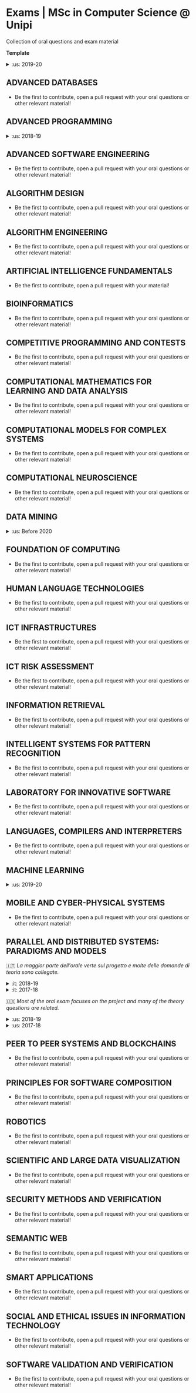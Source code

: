 # Exams | MSc in Computer Science @ Unipi
Collection of oral questions and exam material

**Template**
<details>
  <summary>:us: 2019-20</summary>

- Your questions here... (leave don't remove spaces for a correct visualization)

</details>


## ADVANCED DATABASES
- Be the first to contribute, open a pull request with your oral questions or other relevant material!


## ADVANCED PROGRAMMING
<details>
  <summary>:us: 2018-19</summary>

Topic chosen by the student: Python (almost all, excluding GIL)

Questions on the assignments
- Given a bean, how can we tell what is its public API?
- Question about complexity of some haskell function. What are the problems between arrays and generics in Java? What happens with generic at runtime/after compilation?
- Is Python more OO or more functional, according to your opinion?

Questions on the syllabus
- Explain the concept (with written example) of covariance and contravariance in a language with universal polymorphism and explain in what cases their use is safe
- Explain inversion of control and dependecy injection
- What is lazy evalutaion in haskell and explain the spirit of IO Monads

------------------------------

Topic chosen by the student: lambda expressions in Java

Questions on Java
- What are streams in java?
- Example of lambdas in a context different from streams
- What are functional interfaces?
- How the java compiler manges lambdas?
- Differences between component, packages and classes
- Talk about the lifecycle of a sw component
- How can we interact with java beans?
- How can Netbeans (or another builder tool) provides "live interaction" with a bean?
- What kind of properties a bean can have?

Questions on Haskell
- What is "Functor" in haskell?
- What relationships there are between functor and maybe type class?
- Lazyness in haskell

Question on Python
- What are python decorator?
- How can we write functions with a variable number of arguments

Other questions
- Describe the different kind of parameter passing strategies
- What is memoization?

------------------------------

Topic chosen by the student: JVM internals and JVM instruction set.  
_For this exam, most of the questions were asked during the presentation of the topic chosen by the student._

Questions on Java
- Memory management
- How are lambda expressions implemented?
- Talk about streams

Question on Python
- What is GIL?
- Talk about decorators and higher order functions in general
- Namespaces and scopes
- What does the "@staticmethod" decorator do?

Other questions
- Differences between "reduce" in functional programming and "collect" in the Java Stream API
- Give an example of list comprehension and write a function using a functional language that does the same thing, using combinators such as filter, foldr, map ecc

</details>


## ADVANCED SOFTWARE ENGINEERING
- Be the first to contribute, open a pull request with your oral questions or other relevant material!


## ALGORITHM DESIGN
- Be the first to contribute, open a pull request with your oral questions or other relevant material!


## ALGORITHM ENGINEERING
- Be the first to contribute, open a pull request with your oral questions or other relevant material!


## ARTIFICIAL INTELLIGENCE FUNDAMENTALS
- Be the first to contribute, open a pull request with your material!


## BIOINFORMATICS
- Be the first to contribute, open a pull request with your oral questions or other relevant material!


## COMPETITIVE PROGRAMMING AND CONTESTS
- Be the first to contribute, open a pull request with your oral questions or other relevant material!


## COMPUTATIONAL MATHEMATICS FOR LEARNING AND DATA ANALYSIS
- Be the first to contribute, open a pull request with your oral questions or other relevant material!


## COMPUTATIONAL MODELS FOR COMPLEX SYSTEMS
- Be the first to contribute, open a pull request with your oral questions or other relevant material!


## COMPUTATIONAL NEUROSCIENCE
- Be the first to contribute, open a pull request with your oral questions or other relevant material!


## DATA MINING

<details>
  <summary>:us: Before 2020</summary>

-  Differences between Apriori and FP-Grow. Hierarchical Transactional clustering  -> Rock and differences with classic hierarchical clustering. MLE: expectation phase and maximization Phase, comparison with the same phases in KMeans

- two questions about FP-Grow.

- fp-growth; the difference between different kinds of clustering algorithms.

</details>



## FOUNDATION OF COMPUTING
- Be the first to contribute, open a pull request with your oral questions or other relevant material!


## HUMAN LANGUAGE TECHNOLOGIES
- Be the first to contribute, open a pull request with your oral questions or other relevant material!


## ICT INFRASTRUCTURES
- Be the first to contribute, open a pull request with your oral questions or other relevant material!


## ICT RISK ASSESSMENT
- Be the first to contribute, open a pull request with your oral questions or other relevant material!


## INFORMATION RETRIEVAL
- Be the first to contribute, open a pull request with your oral questions or other relevant material!


## INTELLIGENT SYSTEMS FOR PATTERN RECOGNITION
- Be the first to contribute, open a pull request with your oral questions or other relevant material!


## LABORATORY FOR INNOVATIVE SOFTWARE
- Be the first to contribute, open a pull request with your oral questions or other relevant material!


## LANGUAGES, COMPILERS AND INTERPRETERS
- Be the first to contribute, open a pull request with your oral questions or other relevant material!


## MACHINE LEARNING
<details>
  <summary>:us: 2019-20</summary>

- Write the loss for a linear model in form of ridge regression (with Tikhonov regularization)
- Write (and briefly comment on) the most important factors ruling the flexibility of the SVM and of the NN approaches
Compute dE/do_i for a NN (the same seen in class) showing the single steps of the derivation for the dE/do_i (assuming to have already delta for the units of the other layers indexed by h and k. Finally, write delta_k, delta_t, delta_i
- Define the VC-dim. Does the VC-dim in Phi_1 increase or decrease if the value of the regularization parameter increases? Explain.
------------------------------
1.
- Write the net_t(x) of a preceptron with inputs i in [1, ..., k]  
- Write the radial basis function kernel

2. Answer true or false to the following and motivate your answer  
- In a SVM can the alpha values help to select the best features? False (they only select some input patterns and not the components)  
- To estimate the (future) predictive capability of your model is it a good practice to consider the result and accuracy obtained by the model selection pahse without looking to the training results? True  
- Increasing the VC-dim, th VC-bound on the risk R (according to SLT) increases. True

3. Write the derivation of the bias-variance decomposition (assuming without proving the variance lemma)

4. Show a picture of:  
- undercomplete autoencoder  
- overcomplete autoencoder

5. Equation of the RBF Kernel. Equation of the Loss for Ridge regression + comments on the role of lambda.

6. Equations used for SOM. Why is the Neural Network able to approximate every function? Why do we use deep learning if one layer is enough?

</details>


## MOBILE AND CYBER-PHYSICAL SYSTEMS
- Be the first to contribute, open a pull request with your oral questions or other relevant material!


## PARALLEL AND DISTRIBUTED SYSTEMS: PARADIGMS AND MODELS
:it: _La maggior parte dell'orale verte sul progetto e molte delle domande di teoria sono collegate._

<details>
  <summary>:it: 2018-19</summary>
  
- Perchè non hai usato un manager e hai fatto fare tutto all’emitter? Con il manager hai dei movimenti di dati in più? L’emitter ha qualche guadagno se c’è il manager?
- Perchè parti subito con un numero fissato di worker? Non sarebbe stato meglio farlo lavorare uno e poi capire quanti worker servono dinamicamente?
- Sarebbe stato giusto fare un’analisi del tempo che ci metto per fare uno switch del numero di worker in modo da capire ogni quanto cambiare
- Se ho due map quali ottimizzazioni posso fare? Se faccio la map fusion poi ho un guadagno? Ce l’ho sempre?
- Se metto una map dentro ad una farm che guadagno ho se aumento il numero di worker della map o se aumento il numero di worker della farm?
Se tolgo la map e lascio la farm aumentando i worker cambia qualcosa? L’efficiency come cambia? Se tolgo tutto e lascio solo un nodo sequenziale cambia qualcosa? L’efficiency come varia (diventa 1)?
- Differenza tra work span model e amdahl law, voleva sapere che i nodi devono avere lo stesso tempo di esecuzione
------------------------------
- Come si calcola lo speedup?
- Amdahl Law (con limite)
- Cosa devo aggiungere ad un farm che tenga in conto sia il tempo che il consumo energetico (considerando che entrambi dipendono dal nw)? Devo tenere conto di grado di parallelismo e frequenza del processore. Nel collector posso calcolare il service time Ts. Posso variare il numero di worker e vedere all'aumentare del nw come varia l'energia. Più worker = meno tempo di uso di CPU con più consumo. Posso fermarmi quando diventa sconveniente aumentare il nw per l'overhead.
- Tipi di pattern
- Vettorizzazione del codice

</details>

<details>
  <summary>:it: 2017-18</summary>

- Hamdal law
- Macro data flow, con un esempio di conversione fra  "farm(pipe(f1,f2))", chiedendo di disegnare il grafico

</details>


:us: _Most of the oral exam focuses on the project and many of the theory questions are related._

<details>
  <summary>:us: 2018-19</summary>

- Why didn't you use a manager and have the emitter do everything? Do you have more data movements with the manager? Does the emitter have any earnings if there is a manager?
- Why do you start immediately with a fixed number of workers? Wouldn't it have been better to have him work one and then figure out how many workers they need dynamically?
- It would have been right to do an analysis of the time it takes to make a switch of the number of workers in order to understand how often to change
- If I have two maps, which optimizations can I do? If I do map fusion then do I have a profit? Do I always have it?
- If I put a map inside a farm, what profit do I have if I increase the number of workers on the map or if I increase the number of workers in the farm?
If I remove the map and leave the farm increasing the workers does something change? How does efficiency change? If I remove everything and leave only a sequential node, does something change? How does the efficiency vary (becomes 1)?
- Difference between work span model and amdahl law, he wanted to know that nodes must have the same execution time
------------------------------
- How is the speedup calculated?
- Amdahl Law (with limit)
- What should I add to a farm that takes into account both time and energy consumption (considering that both depend on the nw)? I have to take into account the degree of parallelism and the frequency of the processor. In the collector I can calculate the service time Ts. I can vary the number of workers and see how the energy changes as the nw increases. More worker = less CPU usage time with more consumption. I can stop when it becomes inconvenient to increase the nw for overhead.
- Types of patterns
- Vectorization of the code

</details>

<details>
  <summary>:us: 2017-18</summary>

- Hamdal law
- Macro data flow works, with an example of conversion between "farm(pipe(f1, f2))", asking to draw the graph

</details>


## PEER TO PEER SYSTEMS AND BLOCKCHAINS
- Be the first to contribute, open a pull request with your oral questions or other relevant material!


## PRINCIPLES FOR SOFTWARE COMPOSITION
- Be the first to contribute, open a pull request with your oral questions or other relevant material!


## ROBOTICS
- Be the first to contribute, open a pull request with your oral questions or other relevant material!


## SCIENTIFIC AND LARGE DATA VISUALIZATION
- Be the first to contribute, open a pull request with your oral questions or other relevant material!


## SECURITY METHODS AND VERIFICATION
- Be the first to contribute, open a pull request with your oral questions or other relevant material!


## SEMANTIC WEB
- Be the first to contribute, open a pull request with your oral questions or other relevant material!


## SMART APPLICATIONS
- Be the first to contribute, open a pull request with your oral questions or other relevant material!


## SOCIAL AND ETHICAL ISSUES IN INFORMATION TECHNOLOGY
- Be the first to contribute, open a pull request with your oral questions or other relevant material!


## SOFTWARE VALIDATION AND VERIFICATION
- Be the first to contribute, open a pull request with your oral questions or other relevant material!
